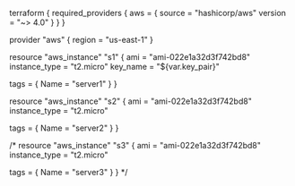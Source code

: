 terraform {
  required_providers {
    aws = {
      source  = "hashicorp/aws"
      version = "~> 4.0"
    }
  }
}

provider "aws" {
  region     = "us-east-1"
 }


resource "aws_instance" "s1" {
  ami           = "ami-022e1a32d3f742bd8"
  instance_type = "t2.micro"
  key_name = "${var.key_pair}"

  tags = {
    Name = "server1"
  }
}


resource "aws_instance" "s2" {
  ami           = "ami-022e1a32d3f742bd8"
  instance_type = "t2.micro"

  tags = {
    Name = "server2"
  }
}

/*
resource "aws_instance" "s3" {
  ami           = "ami-022e1a32d3f742bd8"
  instance_type = "t2.micro"

  tags = {
    Name = "server3"
  }
}
*/
